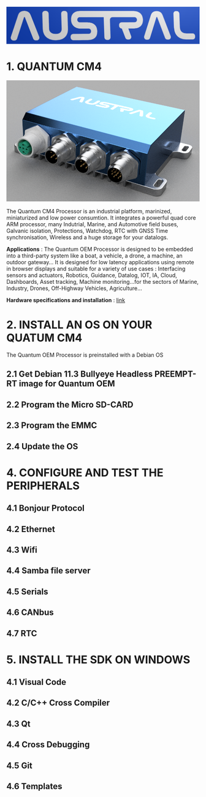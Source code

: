 ![Logo](/images/LogoAustral.png)

# 1. QUANTUM CM4
![QuantumUltima](/images/QuantumUltima.png)

The Quantum CM4 Processor is an industrial platform, marinized, miniaturized and low power consumtion. It integrates a powerful quad core ARM processor, many Indutrial, Marine, and Automotive field buses, Galvanic isolation, Protections, Watchdog, RTC with GNSS Time synchronisation, Wireless and a huge storage for your datalogs.

**Applications** : The Quantum OEM Processor is designed to be embedded into a third-party system like a boat, a vehicle, a drone, a machine, an outdoor gateway…
It is designed for low latency applications using remote in browser displays and suitable for a variety of use cases : Interfacing sensors and actuators, Robotics, Guidance, Datalog, IOT, IA, Cloud, Dashboards, Asset tracking, Machine monitoring…for the sectors of Marine, Industry, Drones, Off-Highway Vehicles, Agriculture…

**Hardware specifications and installation** : [link](https://github.com/austral-electronics/QuantumUltima/tree/main/pdf/Quantum_OEM_02_Brief.pdf)

# 2. INSTALL AN OS ON YOUR QUATUM CM4
The Quantum OEM Processor is preinstalled with a Debian OS
## 2.1 Get Debian 11.3 Bullyeye Headless PREEMPT-RT image for Quantum OEM
## 2.2 Program the Micro SD-CARD
## 2.3 Program the EMMC
## 2.4 Update the OS

# 4. CONFIGURE AND TEST THE PERIPHERALS
## 4.1 Bonjour Protocol
## 4.2 Ethernet
## 4.3 Wifi
## 4.4 Samba file server
## 4.5 Serials
## 4.6 CANbus
## 4.7 RTC

# 5. INSTALL THE SDK ON WINDOWS
## 4.1 Visual Code
## 4.2 C/C++ Cross Compiler
## 4.3 Qt
## 4.4 Cross Debugging
## 4.5 Git
## 4.6 Templates
